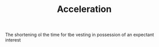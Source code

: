 ---
title: Acceleration
letter: A
permalink: "/definitions/bld-acceleration.html"
body: The shortening ol the time for tbe vesting in possession of an expectant interest
published_at: '2018-07-07'
source: Black's Law Dictionary 2nd Ed (1910)
layout: post
---